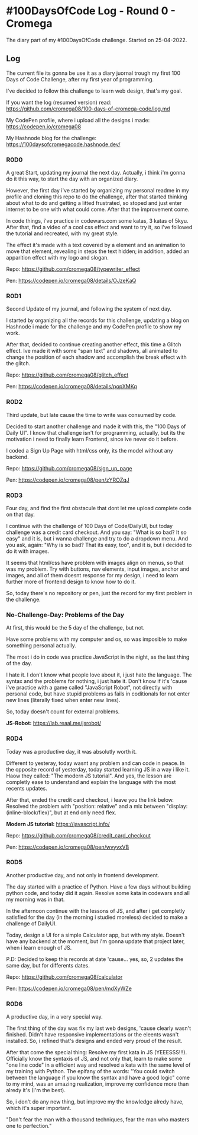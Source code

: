 # #100DaysOfCode Log - Round 0 - Cromega

The diary part of my #100DaysOfCode challenge. Started on 25-04-2022.

## Log

The current file its gonna be use it as a diary juornal trough my first 100 Days of Code Challenge, after my first year of programming.

I've decided to follow this challenge to learn web design, that's my goal.

If you want the log (resumed version) read: https://github.com/cromega08/100-days-of-cromega-code/log.md

My CodePen profile, where i upload all the designs i made: https://codepen.io/cromega08

My Hashnode blog for the challenge: https://100daysofcromegacode.hashnode.dev/

### R0D0
 
A great Start, updating my journal the next day. Actually, i think i'm gonna do it this way, to start the day with an organized diary. 
 
However, the first day i've started by organizing my personal readme in my profile and cloning this repo to do the challenge, after that started thinking about what to do and getting a litted frustrated, so stoped and just enter internet to be one with what could come. After that the improvement come.
 
In code things, i've practice in codewars.com some katas, 3 katas of 5kyu. After that, find a video of a cool css effect and want to try it, so i've followed the tutorial and recreated, with my great style.

The effect it's made with a text covered by a element and an animation to move that element, revealing in steps the text hidden; in addition, added an apparition effect with my logo and slogan.

Repo: https://github.com/cromega08/typewriter_effect

Pen: https://codepen.io/cromega08/details/OJzeKaQ

### R0D1

Second Update of my journal, and following the system of next day.

I started by organizing all the records for this challenge, updating a blog on Hashnode i made for the challenge and my CodePen profile to show my work.

After that, decided to continue creating another effect, this time a Glitch effect. Ive made it with some "span text" and shadows, all animated to change the position of each shadow and accomplish the break effect with the glitch.

Repo: https://github.com/cromega08/glitch_effect

Pen: https://codepen.io/cromega08/details/popXMKq

### R0D2

Third update, but late cause the time to write was consumed by code.

Decided to start another challenge and made it with this, the "100 Days of Daily UI". I know that challenge isn't for programming, actually, but its the motivation i need to finally learn Frontend, since ive never do it before.

I coded a Sign Up Page with html/css only, its the model without any backend.

Repo: https://github.com/cromega08/sign_up_page

Pen: https://codepen.io/cromega08/pen/zYROZqJ

### R0D3

Four day, and find the first obstacule that dont let me upload complete code on that day.

I continue with the challenge of 100 Days of Code/DailyUI, but today challenge was a credit card checkout. And you say: "What is so bad? It so easy" and it is, but i wanna challenge and try to do a dropdown menu. And you ask, again: "Why is so bad? That its easy, too", and it is, but i decided to do it with images.

It seems that html/css have problem with images align on menus, so that was my problem. Try with buttons, nav elements, input images, anchor and images, and all of them doesnt response for my design, i need to learn further more of frontend design to know how to do it.

So, today there's no repository or pen, just the record for my first problem in the challenge.

### No-Challenge-Day: Problems of the Day

At first, this would be the 5 day of the challenge, but not.

Have some problems with my computer and os, so was imposible to make something personal actually.

The most i do in code was practice JavaScript in the night, as the last thing of the day. 

I hate it. I don't know what people love about it, i just hate the language. The syntax and the problems for nothing, i just hate it. Don't know if it's 'cause i've practice with a game called "JavaScript Robot", not directly with personal code, but have stupid problems as fails in coditionals for not enter new lines (literally fixed when enter new lines).

So, today doesn't count for external problems.

**JS-Robot:** https://lab.reaal.me/jsrobot/

### R0D4

Today was a productive day, it was absolutly worth it.

Different to yesteray, today wasnt any problem and can code in peace. In the opposite record of yesterday, today started learning JS in a way i like it.
Haow they called: "The modern JS tutorial". And yes, the lesson are completly ease to understand and explain the language with the most recents updates.

After that, ended the credit card checkout, i leave you the link below. Resolved the problem with "position: relative" and a mix between "display: (inline-block/flex)", but at end only need flex.

**Modern JS tutorial:** https://javascript.info/

Repo: https://github.com/cromega08/credit_card_checkout

Pen: https://codepen.io/cromega08/pen/wvyvxVB

### R0D5

Another productive day, and not only in frontend development.

The day started with a practice of Python. Have a few days without building python code, and today did it again. Resolve some kata in codewars and all my morning was in that.

In the afternoon continue with the lessons of JS, and after i get completly satisfied for the day (in the morning i studied moreless) decided to make a challenge of DailyUI.

Today, design a UI for a simple Calculator app, but with my style. Doesn't have any backend at the moment, but i'm gonna update that project later, when i learn enough of JS.

P.D: Decided to keep this records at date 'cause... yes, so, 2 updates the same day, but for differents dates.

Repo: https://github.com/cromega08/calculator

Pen: https://codepen.io/cromega08/pen/mdXyWZe

### R0D6

A productive day, in a very special way.

The first thing of the day was fix my last web designs, 'cause clearly wasn't finished. Didn't have responsive implementations or the eleents wasn't installed. So, i refined that's designs and ended very proud of the result.

After that come the special thing: Resolve my first kata in JS (YEEESSS!!!). Officially know the syntaxis of JS, and not only that, learn to make some "one line code" in a efficient way and resolved a kata with the same level of my training with Python. The epifany of the words: "You could switch between the language if you know the syntax and have a good logic" come to my mind, was an amazing realization, improve my confidence more than alredy it's (I'm the best).

So, i don't do any new thing, but improve my the knowledge alredy have, which it's super important.

"Don't fear the man with a thousand techniques, fear the man who masters one to perfection."
